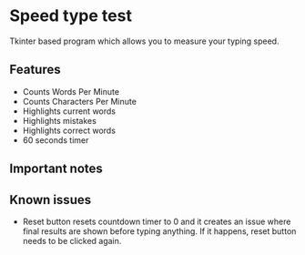 # Speed type test 

Tkinter based program which allows you to measure your typing speed. 

## Features

- Counts Words Per Minute
- Counts Characters Per Minute
- Highlights current words
- Highlights mistakes
- Highlights correct words
- 60 seconds timer

## Important notes

## Known issues 

- Reset button resets countdown timer to 0 and it creates an issue where final results are shown before typing anything. If it happens, reset button needs to be clicked again.
